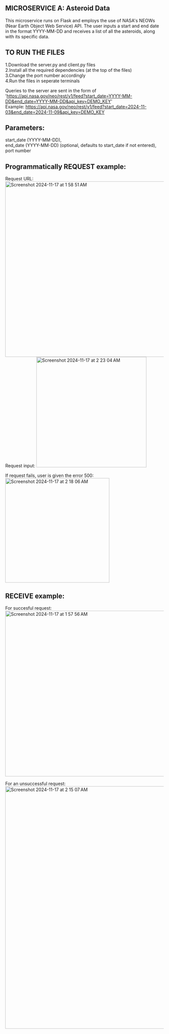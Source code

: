 ## MICROSERVICE A: Asteroid Data
This microservice runs on Flask and employs the use of NASA's NEOWs (Near Earth Object Web Service) API. The user inputs a start and end date in the format YYYY-MM-DD and receives a list of all the asteroids, along with its specific data. 

## TO RUN THE FILES
  1.Download the server.py and client.py files                                                                                                                                                    
  2.Install all the required dependencies (at the top of the files)                                                                                                                               
  3.Change the port number accordingly                                                                                                                                                            
  4.Run the files in seperate terminals
  

  Queries to the server are sent in the form of 'https://api.nasa.gov/neo/rest/v1/feed?start_date=YYYY-MM-DD&end_date=YYYY-MM-DD&api_key=DEMO_KEY'                                                
      Example: https://api.nasa.gov/neo/rest/v1/feed?start_date=2024-11-03&end_date=2024-11-09&api_key=DEMO_KEY
  
  ## Parameters:
  start_date (YYYY-MM-DD),                                                                                                                                                                        
  end_date (YYYY-MM-DD) (optional, defaults to start_date if not entered),                                                                                                                        
  port number 

  ## Programmatically REQUEST example:

  Request URL:
  <img width="556" alt="Screenshot 2024-11-17 at 1 58 51 AM" src="https://github.com/user-attachments/assets/0d9d3cc9-06d3-4282-81d1-22add399a4af">                                                
  Request input:
  <img width="350" alt="Screenshot 2024-11-17 at 2 23 04 AM" src="https://github.com/user-attachments/assets/782eb2a0-a83c-4a12-bf7f-d201f5a24a81">


  If request fails, user is given the error 500:
  <img width="331" alt="Screenshot 2024-11-17 at 2 18 06 AM" src="https://github.com/user-attachments/assets/0e2e9aa3-22b0-4ba5-af6f-01a20636eedc">



  ## RECEIVE example:

   For succesful request:
  <img width="525" alt="Screenshot 2024-11-17 at 1 57 56 AM" src="https://github.com/user-attachments/assets/31c46211-3a2f-40dc-8ab7-f6981f88c618">

  For an unsuccessful request:
  <img width="768" alt="Screenshot 2024-11-17 at 2 15 07 AM" src="https://github.com/user-attachments/assets/1c08286d-e96c-4b0c-a5e1-ddfaa67a1d67">
    

    

 
